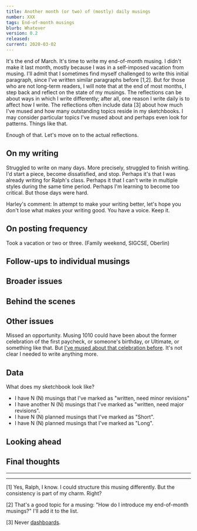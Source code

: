 ```yaml
---
title: Another month (or two) of (mostly) daily musings
number: XXX
tags: End-of-month musings
blurb: Whatever
version: 0.2
released: 
current: 2020-03-02
---
```

It's the end of March.  It's time to write my end-of-month musing.
I didn't make it last month, mostly because I was in a self-imposed
vacation from musing.  I'll admit that I sometimes find myself
challenged to write this initial paragraph, since I've written
similar paragraphs before [1,2].  But for those who are not long-term
readers, I will note that at the end of most months, I step back and
reflect on the state of my musings.  The reflections can be about 
ways in which I write differently; after all, one reason I write daily
is to affect how I write.  The reflections often include data [3] about
how much I've mused and how many outstanding topics reside in my 
sketchbooks.  I may consider particular topics I've mused about and
perhaps even look for patterns.  Things like that.

Enough of that.  Let's move on to the actual reflections.

On my writing
-------------

Struggled to write on many days.  More precisely, struggled to finish 
writing.  I'd start a piece, become dissatisfied, and stop.  Perhaps it's 
that I was already writing for Ralph's class.  Perhaps it that I can't
write in multiple styles during the same time period.  Perhaps I'm learning
to become too critical.  But those days were hard.

Harley's comment: In attempt to make your writing better, let's
hope you don't lose what makes your writing good.  You have a voice.
Keep it.

On posting frequency
--------------------

Took a vacation or two or three.  (Family weekend, SIGCSE, Oberlin)

Follow-ups to individual musings
--------------------------------

Broader issues 
--------------

Behind the scenes
-----------------

Other issues
------------

Missed an opportunity.  Musing 1010 could have been about the former
celebration of the first paycheck, or someone's birthday, or Ultimate,
or something like that.  But [I've mused about that celebration
before](ten-ten).  It's not clear I needed to write anything more.

Data
----

What does my sketchbook look like?

* I have N (N) musings that I've marked as "written, need minor revisions"
* I have another N (N) musings that I've marked as "written, need major
  revisions".  
* I have N (N) planned musings that I've marked as "Short".  
* I have N (N) planned musings that I've marked as "Long".  

Looking ahead
-------------

Final thoughts
--------------

---

---

[1] Yes, Ralph, I know.  I could structure this musing differently.  But
the consistency is part of my charm.  Right?

[2] That's a good topic for a musing: "How do I introduce my
end-of-month musings?"  I'll add it to the list.

[3] Never [dashboards](levers-2020-03-03).

